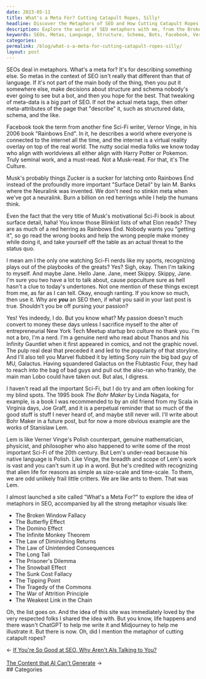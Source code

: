 ```yaml
---
date: 2023-05-11
title: What's a Meta For? Cutting Catapult Ropes, Silly!
headline: Discover the Metaphors of SEO and How Cutting Catapult Ropes Can Help!
description: Explore the world of SEO metaphors with me, from the Broken Window Fallacy to the Tragedy of the Commons. Learn about Vernor Vinge's Rainbows End and Iain M. Banks' Surface Detail, and why Elon Musk's Neuralink is so important. Plus, discover Stanislaw Lem's insights into alien life, and the many metaphors you can use for SEO.
keywords: SEOs, Metas, Language, Structure, Schema, Bots, Facebook, Vernor Vinge, Rainbows End, Harry Potter, Pokemon, Musk, Zucker, Neuralink, Iain M. Banks, Surface Detail, Culture, Red Herrings, Blinkist, Elon, Sci-Fi, Popculture, Undertones, Entrepreneurial, New York Tech Meetup, Startup Bro Culture, Nerd, Thanos, Infinity Gauntlet, Comics, Graphic Novel, Pulp, Marvel
categories: 
permalink: /blog/what-s-a-meta-for-cutting-catapult-ropes-silly/
layout: post
---
```



SEOs deal in metaphors. What's a meta for? It's for describing something else.
So metas in the context of SEO isn't really that different than that of
language. If it's not part of the main body of the thing, then you put it
somewhere else, make decisions about structure and schema nobody's ever going
to see but a bot, and then you hope for the best. That tweaking of meta-data is
a big part of SEO. If not the actual meta tags, then other meta-attributes of
the page that "describe" it, such as structured data, schema, and the like.

Facebook took the term from another fine Sci-Fi writer, Vernor Vinge, in his
2006 book "Rainbows End". In it, he describes a world where everyone is
connected to the internet all the time, and the internet is a virtual reality
overlay on top of the real world. The nutty social media folks we know today
who align with worldviews all either align with Harry Potter or Pokemon. Truly
seminal work, and a must-read. Not a Musk-read. For that, it's The Culture.

Musk's probably things Zucker is a sucker for latching onto Rainbows End
instead of the profoundly more important "Surface Detail" by Iain M. Banks
where the Neuralink was invented. We don't need no stinkin meta when we've got
a neuralink. Burn a billion on red herrings while I help the humans think.

Even the fact that the very title of Musk's motivational Sci-Fi book is about
surface detail, haha! You know those Blinkist lists of what Elon reads? They
are as much of a red herring as Rainbows End. Nobody wants you "getting it", so
go read the wrong books and help the wrong people make money while doing it,
and take yourself off the table as an actual threat to the status quo.

I mean am I the only one watching Sci-Fi nerds like my sports, recognizing
plays out of the playbooks of the greats? Yes? Sigh, okay. Then I'm talking to
myself. And maybe Jane. Hello Jane. Jane, meet Skippy. Skippy, Jane. I'm sure
you two have a lot to talk about, cause popculture sure as hell hasn't a clue
to today's undertones. Not one mention of these things except from me, as far
as I can tell. Okay, enough ranting. If you know so much, then use it. Why are
***you*** an SEO then, if what you said in your last post is true. Shouldn't
you be off pursing your passion?

Yes! Yes indeedy, I do. But you know what? My passion doesn't much convert to
money these days unless I sacrifice myself to the alter of entrepreneurial New
York Tech Meetup startup bro culture no thank you. I'm not a bro, I'm a nerd.
I'm a genuine nerd who read about Thanos and his Infinity Gauntlet when it
first appeared in comics, and not the graphic novel. The pulp real deal that
preceded it and led to the popularity of that storyline. And I'll also tell you
Marvel flubbed it by letting Sony ruin the big bad guy of MU, Galactus. Having
squandered Galactus on the Flubtastic Four, they had to reach into the bag of
bad guys and pull out the also-ran who frankly, the main man Lobo could have
taken out. But alas, I digress.

I haven't read all the important Sci-Fi, but I do try and am often looking for
my blind spots. The 1995 book *The Bohr Maker* by Linda Nagata, for example, is
a book I was recommended to by an old friend from my Scala in Virginia days,
Joe Graff, and it is a perpetual reminder that so much of the good stuff is
stuff I never heard of, and maybe still never will. I'll write about Bohr Maker
in a future post, but for now a more obvious example are the works of Stanislaw
Lem. 

Lem is like Verner Vinge's Polish counterpart, genuine mathematician,
physicist, and philosopher who also happened to write some of the most
important Sci-Fi of the 20th century. But Lem's under-read because his native
language is Polish. Like Vinge, the breadth and scope of Lem's work is vast and
you can't sum it up in a word. But he's credited with recognizing that alien
life for reasons as simple as size-scale and time-scale. To them, we are odd
unlikely frail little critters. We are like ants to them. That was Lem.

I almost launched a site called "What's a Meta For?" to explore the idea of
metaphors in SEO, accompanied by all the strong metaphor visuals like:

- The Broken Window Fallacy
- The Butterfly Effect
- The Domino Effect
- The Infinite Monkey Theorem
- The Law of Diminishing Returns
- The Law of Unintended Consequences
- The Long Tail
- The Prisoner's Dilemma
- The Snowball Effect
- The Sunk Cost Fallacy
- The Tipping Point
- The Tragedy of the Commons
- The War of Attrition Principle
- The Weakest Link in the Chain

Oh, the list goes on. And the idea of this site was immediately loved by the
very respected folks I shared the idea with. But you know, life happens and
there wasn't ChatGPT to help me write it and Midjourney to help me illustrate
it. But there is now. Oh, did I mention the metaphor of cutting catapult ropes?




















<div class="arrow-links"><div class="post-nav-prev"><span class="arrow">&larr;&nbsp;</span><a href="/blog/if-you-re-so-good-at-seo-why-aren-t-ais-talking-to-you/">If You're So Good at SEO, Why Aren't AIs Talking to You?</a></div> &nbsp; <div class="post-nav-next"><a href="/blog/the-content-that-ai-can-t-generate/">The Content that AI Can't Generate</a><span class="arrow">&nbsp;&rarr;</span></div></div>
## Categories

<ul></ul>